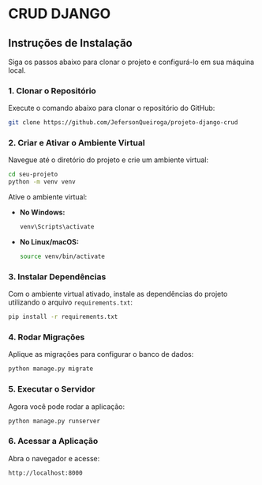 

# CRUD DJANGO


## Instruções de Instalação

Siga os passos abaixo para clonar o projeto e configurá-lo em sua máquina local.

### 1. Clonar o Repositório

Execute o comando abaixo para clonar o repositório do GitHub:

```bash
git clone https://github.com/JefersonQueiroga/projeto-django-crud
```

### 2. Criar e Ativar o Ambiente Virtual

Navegue até o diretório do projeto e crie um ambiente virtual:

```bash
cd seu-projeto
python -m venv venv
```

Ative o ambiente virtual:

- **No Windows:**

  ```bash
  venv\Scripts\activate
  ```

- **No Linux/macOS:**

  ```bash
  source venv/bin/activate
  ```

### 3. Instalar Dependências

Com o ambiente virtual ativado, instale as dependências do projeto utilizando o arquivo `requirements.txt`:

```bash
pip install -r requirements.txt
```

### 4. Rodar Migrações

Aplique as migrações para configurar o banco de dados:

```bash
python manage.py migrate
```

### 5. Executar o Servidor

Agora você pode rodar a aplicação:

```bash
python manage.py runserver
```

### 6. Acessar a Aplicação

Abra o navegador e acesse:

```
http://localhost:8000
